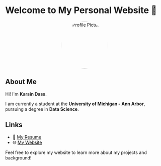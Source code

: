 # Welcome to My Personal Website 👋

<div align="center">
  <img src="assets/profile.jpg" alt="Profile Picture" width="150" style="border-radius: 50%;">
</div>

## About Me
Hi! I'm **Karsin Dass**.

I am currently a student at the **University of Michigan - Ann Arbor**, pursuing a degree in **Data Science**.

## Links
- 📄 [My Resume](link-to-your-resume)  
- 🌐 [My Website](https://keemarice.github.io)

Feel free to explore my website to learn more about my projects and background!

